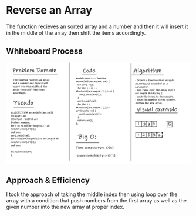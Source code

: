 # Reverse an Array

The function recieves an sorted array and a number and then it will insert it in the middle of the array then shift the items accordingly.

## Whiteboard Process

![array-shift](array-shift.PNG)

## Approach & Efficiency

I took the approach of taking the middle index then using loop over the array with a condition that push numbers from the first array as well as the given number into the new array at proper index.
